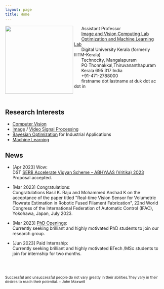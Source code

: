 ```yaml
---
layout: page
title: Home
---
```


<img align="left" src="sinnu1.jpg" width="220" >

&nbsp;&nbsp;&nbsp;&nbsp;&nbsp;&nbsp;Assistant Professor<br>
&nbsp;&nbsp;&nbsp;&nbsp;&nbsp;&nbsp;[Image and Vision Computing Lab](https://sinnuthomas.github.io/IVC/)<br>
&nbsp;&nbsp;&nbsp;&nbsp;&nbsp;&nbsp;[Optimization and Machine Learning Lab](https://sinnuthomas.github.io/OML/)<br>
&nbsp;&nbsp;&nbsp;&nbsp;&nbsp;&nbsp;Digital University Kerala (formerly IIITM-Kerala)<br>
&nbsp;&nbsp;&nbsp;&nbsp;&nbsp;&nbsp;Technocity, Mangalapuram<br>
&nbsp;&nbsp;&nbsp;&nbsp;&nbsp;&nbsp;PO Thonnakkal,Thiruvananthapuram<br> 
&nbsp;&nbsp;&nbsp;&nbsp;&nbsp;&nbsp;Kerala 695 317 India <br> 
&nbsp;&nbsp;&nbsp;&nbsp;&nbsp;&nbsp;+91-471-2788000<br> 
&nbsp;&nbsp;&nbsp;&nbsp;&nbsp;&nbsp;firstname dot lastname at duk dot ac dot in<br> 
<br/><br/>

## Research Interests
* [Computer Vision](https://en.wikipedia.org/wiki/Computer_vision)
* [Image](https://en.wikipedia.org/wiki/Digital_image_processing) / [Video Signal Processing](https://en.wikipedia.org/wiki/Video_processing)
* [Bayesian Optimization](https://en.wikipedia.org/wiki/Bayesian_optimization) for Industrial Applications
* [Machine Learning](https://en.wikipedia.org/wiki/Machine_learning)  

## News
* [Apr 2023] Wow:<br/>
    DST [SERB Accelerate Vigyan Scheme – ABHYAAS (Vritika) 2023](https://prism.serbonline.in/RS-AV) Proposal accepted. 
    
* [Mar 2023] Congratulations:<br/>
    Congratulations Basil K. Raju and Mohammed Anshad K on the acceptance of the paper titled "Real-time Vision Sensor for Volumetric Flowrate Estimation in Robotic Fused Filament Fabrication", 22nd World Congress of the International Federation of Automatic Control (IFAC), Yokohawa, Japan, July 2023. 
    
* [Mar 2023] [PhD Openings](https://duk.ac.in/admissions2023/):<br/>
    Currently seeking brilliant and highly motivated PhD students to join our research group. 

* [Jun 2023] Paid Internship:<br/>
    Currently seeking brilliant and highly motivated BTech /MSc students to join for internship for two months. 


<br/><br/>
<p><small>Successful and unsuccessful people do not vary greatly in their abilities.They vary in their desires to reach their potential. – John Maxwell </small></p>
